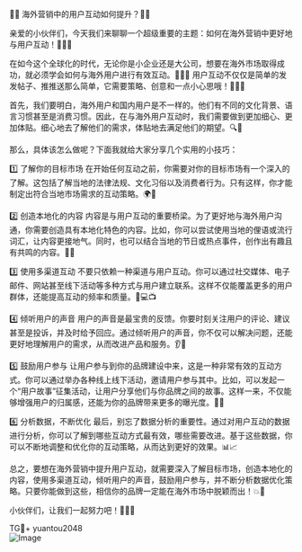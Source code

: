 🎉🚀 海外营销中的用户互动如何提升？🚀🎉

亲爱的小伙伴们，今天我们来聊聊一个超级重要的主题：如何在海外营销中更好地与用户互动！📢📢📢

在如今这个全球化的时代，无论你是小企业还是大公司，想要在海外市场取得成功，就必须学会如何与海外用户进行有效互动。🤝🤝🤝 用户互动不仅仅是简单的发发帖子、推推送那么简单，它需要策略、创意和一点小心思哦！🧐🧐🧐

首先，我们要明白，海外用户和国内用户是不一样的。他们有不同的文化背景、语言习惯甚至是消费习惯。因此，在与海外用户互动时，我们需要做到更加细心、更加体贴。细心地去了解他们的需求，体贴地去满足他们的期望。🔍👀

那么，具体该怎么做呢？下面我就给大家分享几个实用的小技巧：

1️⃣ 了解你的目标市场
在开始任何互动之前，你需要对你的目标市场有一个深入的了解。这包括了解当地的法律法规、文化习俗以及消费者行为。只有这样，你才能制定出符合当地市场需求的互动策略。🌍💼

2️⃣ 创造本地化的内容
内容是与用户互动的重要桥梁。为了更好地与海外用户沟通，你需要创造具有本地化特色的内容。比如，你可以尝试使用当地的俚语或流行词汇，让内容更接地气。同时，也可以结合当地的节日或热点事件，创作出有趣且有共鸣的内容。📝🌟

3️⃣ 使用多渠道互动
不要只依赖一种渠道与用户互动。你可以通过社交媒体、电子邮件、网站甚至线下活动等多种方式与用户建立联系。这样不仅能覆盖更多的用户群体，还能提高互动的频率和质量。📱💻📺

4️⃣ 倾听用户的声音
用户的声音是最宝贵的反馈。你要时刻关注用户的评论、建议甚至是投诉，并及时给予回应。通过倾听用户的声音，你不仅可以解决问题，还能更好地理解用户的需求，从而改进产品和服务。👂💬

5️⃣ 鼓励用户参与
让用户参与到你的品牌建设中来，这是一种非常有效的互动方式。你可以通过举办各种线上线下活动，邀请用户参与其中。比如，可以发起一个“用户故事”征集活动，让用户分享他们与你品牌之间的故事。这样一来，不仅能够增强用户的归属感，还能为你的品牌带来更多的曝光度。📸🎉

6️⃣ 分析数据，不断优化
最后，别忘了数据分析的重要性。通过对用户互动的数据进行分析，你可以了解到哪些互动方式最有效，哪些需要改进。基于这些数据，你可以不断地调整和优化你的互动策略，从而达到更好的效果。📊📈

总之，要想在海外营销中提升用户互动，就需要深入了解目标市场，创造本地化的内容，使用多渠道互动，倾听用户的声音，鼓励用户参与，并不断分析数据优化策略。只要你能做到这些，相信你的品牌一定能在海外市场中脱颖而出！💥🌈

小伙伴们，让我们一起努力吧！💪💪💪

TG💪+ yuantou2048  
![Image](https://github.com/user-attachments/assets/42a5a4a5-fea9-4a1d-8aa0-73e57e430cca)